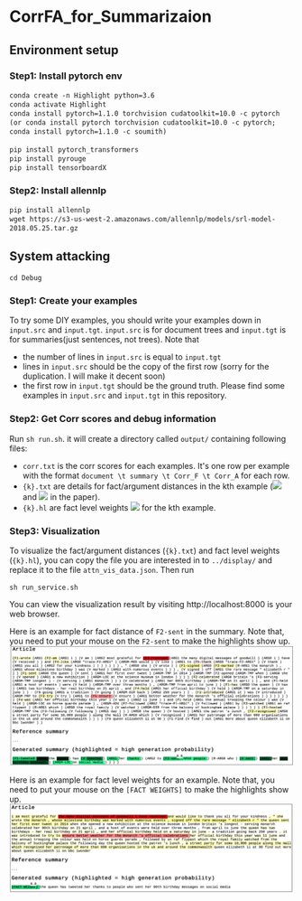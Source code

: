 # CorrFA_for_Summarizaion

## Environment setup

### Step1: Install pytorch env

```
conda create -n Highlight python=3.6
conda activate Highlight
conda install pytorch=1.1.0 torchvision cudatoolkit=10.0 -c pytorch
(or conda install pytorch torchvision cudatoolkit=10.0 -c pytorch; conda install pytorch=1.1.0 -c soumith)

pip install pytorch_transformers
pip install pyrouge
pip install tensorboardX
```

### Step2: Install allennlp

```
pip install allennlp
wget https://s3-us-west-2.amazonaws.com/allennlp/models/srl-model-2018.05.25.tar.gz
```

## System attacking
```
cd Debug
```
### Step1: Create your examples
To try some DIY examples, you should write your examples down in `input.src` and `input.tgt`. `input.src` is for document trees and `input.tgt` is for summaries(just sentences, not trees). Note that

* the number of lines in `input.src` is equal to `input.tgt`
* lines in `input.src` should be the copy of the first row (sorry for the duplication. I will make it decent soon)
* the first row in `input.tgt` should be the ground truth. Please find some examples in `input.src` and `input.tgt` in this repository. 

### Step2: Get Corr scores and debug information

Run `sh run.sh`. it will create a directory called `output/` containing following files:

* `corr.txt` is the corr scores for each examples. It's one row per example with the format `document \t summary \t Corr_F \t Corr_A` for each row.
* `{k}.txt` are details for fact/argument distances in the kth example (<img src="http://latex.codecogs.com/gif.latex?d_{ij}^f" border="0"/> and <img src="http://latex.codecogs.com/gif.latex?d_{ij}^a" border="0"/> in the paper). 
* `{k}.hl` are fact level weights <img src="http://latex.codecogs.com/gif.latex?\mathbf{w}_\ast^f" border="0"/> for the kth example.

### Step3: Visualization

To visualize the fact/argument distances (`{k}.txt`) and fact level weights (`{k}.hl`), you can copy the file you are interested in to `../display/` and replace it to the file `attn_vis_data.json`. Then run

```
sh run_service.sh
```

You can view the visualization result by visiting http://localhost:8000 is your web browser.

Here is an example for fact distance of `F2-sent` in the summary. Note that, you need to put your mouse on the `F2-sent` to make the highlights show up.
![alt text](https://github.com/XinnuoXu/Highlight_based_Summarization/blob/master/display/distance.png)

Here is an example for fact level weights for an example. Note that, you need to put your mouse on the `[FACT WEIGHTS]` to make the highlights show up.
![alt text](https://github.com/XinnuoXu/Highlight_based_Summarization/blob/master/display/weights.png)



